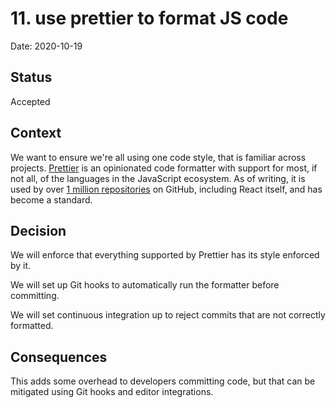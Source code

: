 # 11. use prettier to format JS code

Date: 2020-10-19


## Status

Accepted

## Context

We want to ensure we're all using one code style, that is familiar across
projects. [Prettier](https://prettier.io/) is an opinionated code formatter with
support for most, if not all, of the languages in the JavaScript ecosystem. As
of writing, it is used by over
[1 million repositories](https://github.com/prettier/prettier/network/dependents?package_id=UGFja2FnZS00OTAwMTEyNTI%3D)
on GitHub, including React itself, and has become a standard.

## Decision

We will enforce that everything supported by Prettier has its style enforced by
it.

We will set up Git hooks to automatically run the formatter before committing.

We will set continuous integration up to reject commits that are not correctly
formatted.

## Consequences

This adds some overhead to developers committing code, but that can be mitigated
using Git hooks and editor integrations.

